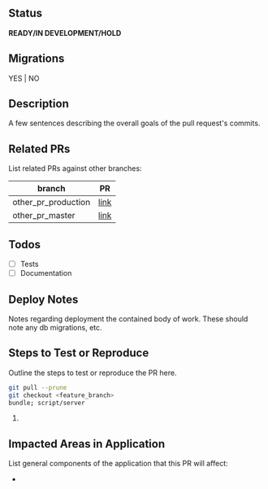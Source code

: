 ## Status

**READY/IN DEVELOPMENT/HOLD**

## Migrations

YES | NO

## Description

A few sentences describing the overall goals of the pull request's commits.

## Related PRs

List related PRs against other branches:

branch | PR
------ | ------
other_pr_production | [link]()
other_pr_master | [link]()

## Todos

- [ ] Tests
- [ ] Documentation

## Deploy Notes

Notes regarding deployment the contained body of work. These should note any
db migrations, etc.

## Steps to Test or Reproduce

Outline the steps to test or reproduce the PR here.

```sh
git pull --prune
git checkout <feature_branch>
bundle; script/server
```

1.

## Impacted Areas in Application

List general components of the application that this PR will affect:

* 